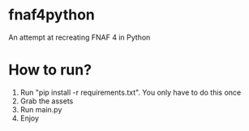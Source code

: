 # fnaf4python
An attempt at recreating FNAF 4 in Python

# How to run?
1. Run "pip install -r requirements.txt". You only have to do this once
2. Grab the assets
3. Run main.py
4. Enjoy